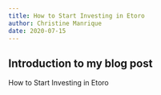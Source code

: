 ```yaml
---
title: How to Start Investing in Etoro
author: Christine Manrique
date: 2020-07-15
---
```


## Introduction to my blog post
How to Start Investing in Etoro
